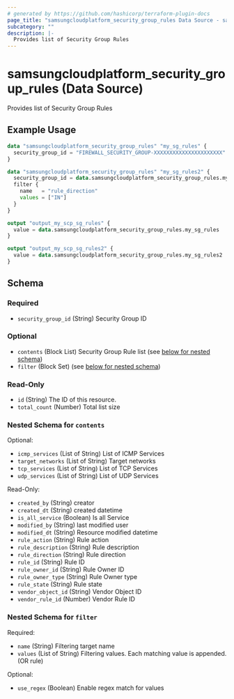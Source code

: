 ```yaml
---
# generated by https://github.com/hashicorp/terraform-plugin-docs
page_title: "samsungcloudplatform_security_group_rules Data Source - samsungcloudplatform"
subcategory: ""
description: |-
  Provides list of Security Group Rules
---
```


# samsungcloudplatform_security_group_rules (Data Source)

Provides list of Security Group Rules

## Example Usage

```terraform
data "samsungcloudplatform_security_group_rules" "my_sg_rules" {
  security_group_id = "FIREWALL_SECURITY_GROUP-XXXXXXXXXXXXXXXXXXXXXX"
}

data "samsungcloudplatform_security_group_rules" "my_sg_rules2" {
  security_group_id = data.samsungcloudplatform_security_group_rules.my_sg_rules.security_group_id
  filter {
    name   = "rule_direction"
    values = ["IN"]
  }
}

output "output_my_scp_sg_rules" {
  value = data.samsungcloudplatform_security_group_rules.my_sg_rules
}

output "output_my_scp_sg_rules2" {
  value = data.samsungcloudplatform_security_group_rules.my_sg_rules2
}
```

<!-- schema generated by tfplugindocs -->
## Schema

### Required

- `security_group_id` (String) Security Group ID

### Optional

- `contents` (Block List) Security Group Rule list (see [below for nested schema](#nestedblock--contents))
- `filter` (Block Set) (see [below for nested schema](#nestedblock--filter))

### Read-Only

- `id` (String) The ID of this resource.
- `total_count` (Number) Total list size

<a id="nestedblock--contents"></a>
### Nested Schema for `contents`

Optional:

- `icmp_services` (List of String) List of ICMP Services
- `target_networks` (List of String) Target networks
- `tcp_services` (List of String) List of TCP Services
- `udp_services` (List of String) List of UDP Services

Read-Only:

- `created_by` (String) creator
- `created_dt` (String) created datetime
- `is_all_service` (Boolean) Is all Service
- `modified_by` (String) last modified user
- `modified_dt` (String) Resource modified datetime
- `rule_action` (String) Rule action
- `rule_description` (String) Rule description
- `rule_direction` (String) Rule direction
- `rule_id` (String) Rule ID
- `rule_owner_id` (String) Rule Owner ID
- `rule_owner_type` (String) Rule Owner type
- `rule_state` (String) Rule state
- `vendor_object_id` (String) Vendor Object ID
- `vendor_rule_id` (Number) Vendor Rule ID


<a id="nestedblock--filter"></a>
### Nested Schema for `filter`

Required:

- `name` (String) Filtering target name
- `values` (List of String) Filtering values. Each matching value is appended. (OR rule)

Optional:

- `use_regex` (Boolean) Enable regex match for values


